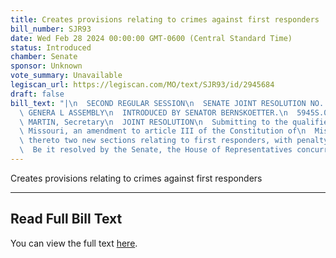 ```yaml
---
title: Creates provisions relating to crimes against first responders
bill_number: SJR93
date: Wed Feb 28 2024 00:00:00 GMT-0600 (Central Standard Time)
status: Introduced
chamber: Senate
sponsor: Unknown
vote_summary: Unavailable
legiscan_url: https://legiscan.com/MO/text/SJR93/id/2945684
draft: false
bill_text: "|\n  SECOND REGULAR SESSION\n  SENATE JOINT RESOLUTION NO. 93\n  102ND\
  \ GENERA L ASSEMBLY\n  INTRODUCED BY SENATOR BERNSKOETTER.\n  5945S.01I KRISTINA\
  \ MARTIN, Secretary\n  JOINT RESOLUTION\n  Submitting to the qualified voters of\
  \ Missouri, an amendment to article III of the Constitution of\n  Missouri, by adding\
  \ thereto two new sections relating to first responders, with penalty\n  provisions.\n\
  \  Be it resolved by the Senate, the House of Representatives concurring therein:"
---
```

Creates provisions relating to crimes against first responders

---

## Read Full Bill Text

You can view the full text [here](https://legiscan.com/MO/text/SJR93/id/2945684).
